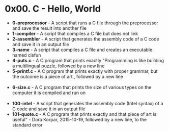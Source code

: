 <h1>0x00. C - Hello, World</h1>
<ul>
<li><b>0-preprocessor</b> - A script that runs a C file through the preprocessor and save the result into another file</li>
<li><b>1-compiler</b> - A script that compiles a C file but does not link</li>
<li><b>2-assembler</b> - A script that generates the assembly code of a C code and save it in an output file</li>
<li><b>3-name</b> - A script that compiles a C file and creates an executable named cisfun</li>
<li><b>4-puts.c</b> - A C program that prints exactly "Programming is like building a multilingual puzzle, followed by a new line</li>
<li><b>5-printf.c</b> - A C program that prints exactly with proper grammar, but the outcome is a piece of art,, followed by a new line</li></br>
<li><b>6-size.c</b> - A C program that prints the size of various types on the computer it is compiled and run on</li></br>
<li><b>100-intel</b> - A script that generates the assembly code (Intel syntax) of a C code and save it in an output file</li>
<li><b>101-quote.c</b> - A C program that prints exactly and that piece of art is useful" - Dora Korpar, 2015-10-19, followed by a new line, to the standard error</li></br>
</ul>
